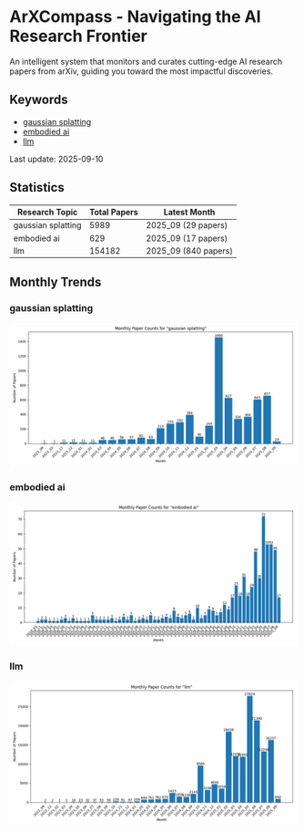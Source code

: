# ArXCompass - Navigating the AI Research Frontier
An intelligent system that monitors and curates cutting-edge AI research papers from arXiv, guiding you toward the most impactful discoveries.

## Keywords

- [gaussian splatting](gaussian_splatting/)
- [embodied ai](embodied_ai/)
- [llm](llm/)

Last update: 2025-09-10

## Statistics

| Research Topic | Total Papers | Latest Month |
| --- | --- | --- |
| gaussian splatting | 5989 | 2025_09 (29 papers) |
| embodied ai | 629 | 2025_09 (17 papers) |
| llm | 154182 | 2025_09 (840 papers) |

## Monthly Trends

### gaussian splatting

![Monthly Paper Counts for gaussian splatting](gaussian_splatting/monthly_stats.png)

### embodied ai

![Monthly Paper Counts for embodied ai](embodied_ai/monthly_stats.png)

### llm

![Monthly Paper Counts for llm](llm/monthly_stats.png)

